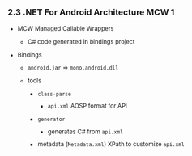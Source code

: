 ### 2.3 .NET For Android Architecture MCW 1

<small>

*   MCW  Managed Callable Wrappers

    *   C# code generated in bindings project
    
*   Bindings

    *   `android.jar` => `mono.android.dll`

    *   tools

        *   `class-parse`

            *   `api.xml` AOSP format for API

        *   `generator`

            *   generates C# from `api.xml` 

        *   metadata (`Metadata.xml`) XPath to customize `api.xml`

</small>